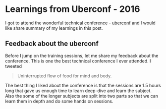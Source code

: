 # Learnings from Uberconf - 2016 
 I got to attend the wonderful technical conference - [uberconf](https://uberconf.com/) and I would like share summary of my learnings in this post. 
 
  ## Feedback about the uberconf
       
 Before I jump on the training sessions, let me share my feedback about the conference. This is one the best technical conference I ever attended. I tweeted 
      
 > Uninterrupted flow of food for mind and body.   
 
 The best thing I liked about the conference is that the sessions are 1.5 hours long that gave us enough time to learn deep-dive and learn the subject. Also the some of the longer subjects are split into two parts so that we can learn them in depth and do some hands on sessions.                                                  

